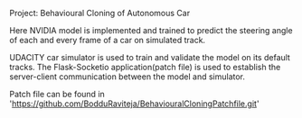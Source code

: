 Project: Behavioural Cloning of  Autonomous Car

Here NVIDIA model is implemented and trained to predict the steering angle of each and every frame of a car on simulated track.

UDACITY car simulator is used to train and validate the model on its default tracks. The Flask-Socketio application(patch file) is used to establish the server-client communication between the model and simulator.

Patch file can be found in 'https://github.com/BodduRaviteja/BehaviouralCloningPatchfile.git'

